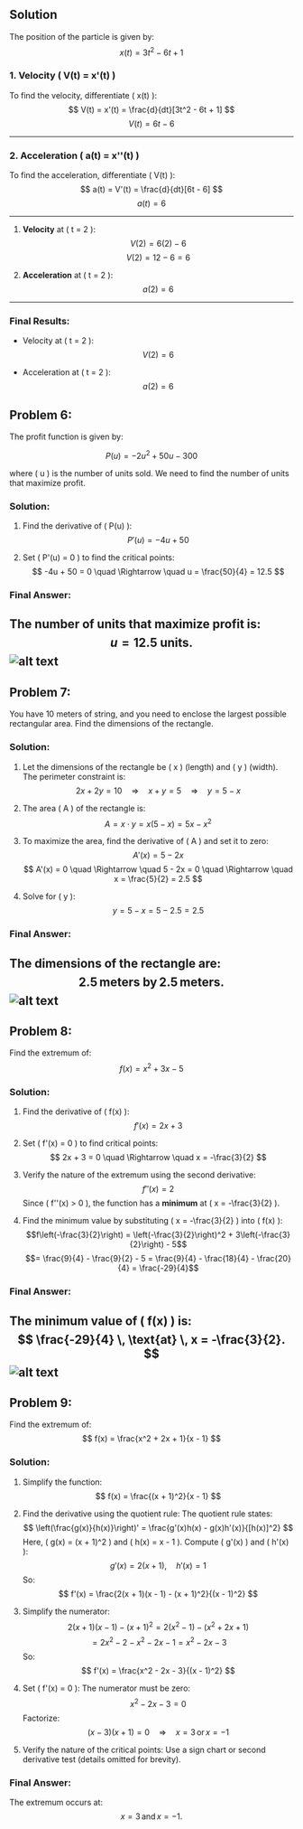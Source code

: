 ## Solution

The position of the particle is given by:
$$
x(t) = 3t^2 - 6t + 1
$$

### 1. Velocity \( V(t) = x'(t) \)

To find the velocity, differentiate \( x(t) \):
$$
V(t) = x'(t) = \frac{d}{dt}[3t^2 - 6t + 1]
$$
$$
V(t) = 6t - 6
$$

---

### 2. Acceleration \( a(t) = x''(t) \)

To find the acceleration, differentiate \( V(t) \):
$$
a(t) = V'(t) = \frac{d}{dt}[6t - 6]
$$
$$
a(t) = 6
$$

---

1. **Velocity** at \( t = 2 \):
$$
V(2) = 6(2) - 6
$$
$$
V(2) = 12 - 6 = 6
$$

1. **Acceleration** at \( t = 2 \):
$$
a(2) = 6
$$

---

### Final Results:

- Velocity at \( t = 2 \):
  $$
  V(2) = 6
  $$

- Acceleration at \( t = 2 \):
  $$
  a(2) = 6
  $$






## Problem 6:
The profit function is given by:

$$ P(u) = -2u^2 + 50u - 300 $$

where \( u \) is the number of units sold. We need to find the number of units that maximize profit.

### Solution:

1. Find the derivative of \( P(u) \):
   $$
   P'(u) = -4u + 50
   $$

2. Set \( P'(u) = 0 \) to find the critical points:
   $$
   -4u + 50 = 0 \quad \Rightarrow \quad u = \frac{50}{4} = 12.5
   $$


### Final Answer:
The number of units that maximize profit is:
$$ u = 12.5 \text{ units.} $$
![alt text](image.png)
---

## Problem 7:
You have 10 meters of string, and you need to enclose the largest possible rectangular area. Find the dimensions of the rectangle.

### Solution:

1. Let the dimensions of the rectangle be \( x \) (length) and \( y \) (width). The perimeter constraint is:
   $$
   2x + 2y = 10 \quad \Rightarrow \quad x + y = 5 \quad \Rightarrow \quad y = 5 - x
   $$

2. The area \( A \) of the rectangle is:
   $$
   A = x \cdot y = x(5 - x) = 5x - x^2
   $$

3. To maximize the area, find the derivative of \( A \) and set it to zero:
   $$
   A'(x) = 5 - 2x
   $$
   $$
   A'(x) = 0 \quad \Rightarrow \quad 5 - 2x = 0 \quad \Rightarrow \quad x = \frac{5}{2} = 2.5
   $$

4. Solve for \( y \):
   $$
   y = 5 - x = 5 - 2.5 = 2.5
   $$

### Final Answer:
The dimensions of the rectangle are:
$$ 2.5 \, \text{meters by} \, 2.5 \, \text{meters.} $$
![alt text](image-1.png)
---

## Problem 8:
Find the extremum of:
$$ f(x) = x^2 + 3x - 5 $$

### Solution:

1. Find the derivative of \( f(x) \):
   $$
   f'(x) = 2x + 3
   $$

2. Set \( f'(x) = 0 \) to find critical points:
   $$
   2x + 3 = 0 \quad \Rightarrow \quad x = -\frac{3}{2}
   $$

3. Verify the nature of the extremum using the second derivative:
   $$
   f''(x) = 2
   $$
   Since \( f''(x) > 0 \), the function has a **minimum** at \( x = -\frac{3}{2} \).

4. Find the minimum value by substituting \( x = -\frac{3}{2} \) into \( f(x) \):
   $$f\left(-\frac{3}{2}\right) = \left(-\frac{3}{2}\right)^2 + 3\left(-\frac{3}{2}\right) - 5$$
   $$= \frac{9}{4} - \frac{9}{2} - 5 = \frac{9}{4} - \frac{18}{4} - \frac{20}{4} = \frac{-29}{4}$$

### Final Answer:
The minimum value of \( f(x) \) is:
$$ \frac{-29}{4} \, \text{at} \, x = -\frac{3}{2}. $$
![alt text](image-2.png)
---

## Problem 9:
Find the extremum of:
$$ f(x) = \frac{x^2 + 2x + 1}{x - 1} $$

### Solution:

1. Simplify the function:
   $$
   f(x) = \frac{(x + 1)^2}{x - 1}
   $$

2. Find the derivative using the quotient rule:
   The quotient rule states:
   $$
   \left(\frac{g(x)}{h(x)}\right)' = \frac{g'(x)h(x) - g(x)h'(x)}{[h(x)]^2}
   $$
   Here, \( g(x) = (x + 1)^2 \) and \( h(x) = x - 1 \). Compute \( g'(x) \) and \( h'(x) \):
   $$
   g'(x) = 2(x + 1), \quad h'(x) = 1
   $$
   So:
   $$
   f'(x) = \frac{2(x + 1)(x - 1) - (x + 1)^2}{(x - 1)^2}
   $$

3. Simplify the numerator:
   $$
   2(x + 1)(x - 1) - (x + 1)^2 = 2(x^2 - 1) - (x^2 + 2x + 1)
   $$
   $$
   = 2x^2 - 2 - x^2 - 2x - 1 = x^2 - 2x - 3
   $$
   So:
   $$
   f'(x) = \frac{x^2 - 2x - 3}{(x - 1)^2}
   $$

4. Set \( f'(x) = 0 \):
   The numerator must be zero:
   $$
   x^2 - 2x - 3 = 0
   $$
   Factorize:
   $$
   (x - 3)(x + 1) = 0 \quad \Rightarrow \quad x = 3 \, \text{or} \, x = -1
   $$

5. Verify the nature of the critical points:
   Use a sign chart or second derivative test (details omitted for brevity).

### Final Answer:
The extremum occurs at:
$$ x = 3 \, \text{and} \, x = -1. $$